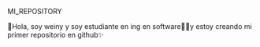 MI_REPOSITORY

👋Hola,
soy weiny y soy estudiante en ing en software🧑‍💻y estoy creando mi primer repositorio en github✨
